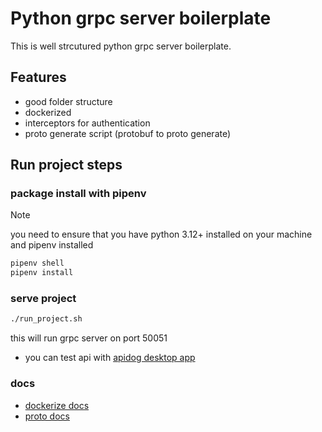 # Python grpc server boilerplate
This is well strcutured python grpc server boilerplate.

## Features
* good folder structure
* dockerized
* interceptors for authentication
* proto generate script (protobuf to proto generate)

## Run project steps

### package install with pipenv

> [!NOTE]  
> you need to ensure that you have python 3.12+ installed on your machine and pipenv installed

```bash
pipenv shell
pipenv install
```

### serve project

```bash
./run_project.sh
```
this will run grpc server on port 50051

* you can test api with [apidog desktop app](https://apidog.com/)

### docs

* [dockerize docs](_docs/docker.md)
* [proto docs](_docs/proto.md)
